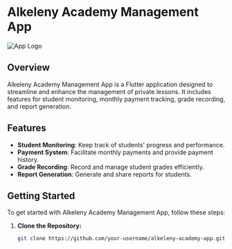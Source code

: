 # Alkeleny Academy Management App

![App Logo](path/to/your/logo.png)

## Overview

Alkeleny Academy Management App is a Flutter application designed to streamline and enhance the management of private lessons. It includes features for student monitoring, monthly payment tracking, grade recording, and report generation.

## Features

- **Student Monitoring**: Keep track of students' progress and performance.
- **Payment System**: Facilitate monthly payments and provide payment history.
- **Grade Recording**: Record and manage student grades efficiently.
- **Report Generation**: Generate and share reports for students.

## Getting Started

To get started with Alkeleny Academy Management App, follow these steps:

1. **Clone the Repository:**
   ```bash
   git clone https://github.com/your-username/alkeleny-academy-app.git
